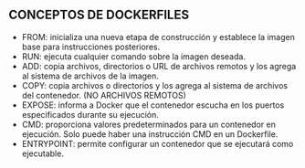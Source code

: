 ## CONCEPTOS DE DOCKERFILES
* FROM: inicializa una nueva etapa de construcción y establece la imagen base para instrucciones posteriores.
* RUN: ejecuta cualquier comando sobre la imagen deseada.
* ADD: copia archivos, directorios o URL de archivos remotos y los agrega al sistema de archivos de la imagen.
* COPY: copia archivos o directorios y los agrega al sistema de archivos del contenedor. (NO ARCHIVOS REMOTOS)
* EXPOSE: informa a Docker que el contenedor escucha en los puertos especificados durante su ejecución.
* CMD: proporciona valores predeterminados para un contenedor en ejecución. Solo puede haber una instrucción CMD en un Dockerfile.
* ENTRYPOINT: permite configurar un contenedor que se ejecutará como ejecutable.